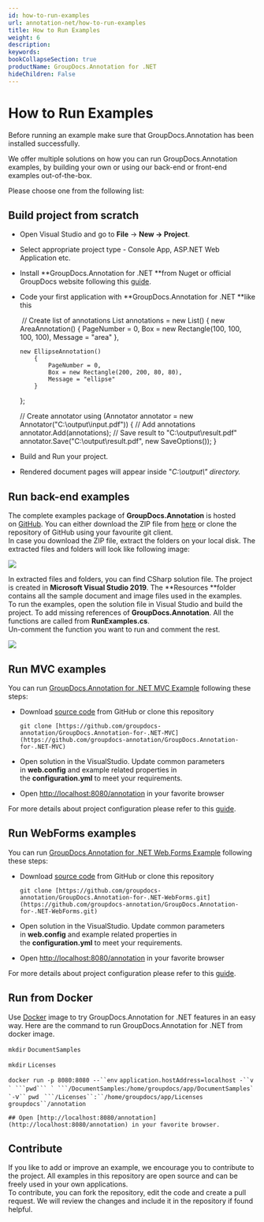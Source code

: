 ```yaml
---
id: how-to-run-examples
url: annotation-net/how-to-run-examples
title: How to Run Examples
weight: 6
description: 
keywords: 
bookCollapseSection: true
productName: GroupDocs.Annotation for .NET
hideChildren: False
---
```


# How to Run Examples


Before running an example make sure that GroupDocs.Annotation has been installed successfully.

We offer multiple solutions on how you can run GroupDocs.Annotation examples, by building your own or using our back-end or front-end examples out-of-the-box.

Please choose one from the following list:


## Build project from scratch

*   Open Visual Studio and go to **File** -> **New **\->** Project**.
*   Select appropriate project type - Console App, ASP.NET Web Application etc.
*   Install **GroupDocs.Annotation for .NET **from Nuget or official GroupDocs website following this [guide](https://docs.groupdocs.com/display/annotationnet/Development+Environment%2C+Installation+and+Configuration).
*   Code your first application with **GroupDocs.Annotation for .NET **like this
    
     // Create list of annotations
    List<AnnotationBase> annotations = new List<AnnotationBase>()
    {
        new AreaAnnotation()
        {
            PageNumber = 0,
            Box = new Rectangle(100, 100, 100, 100),
            Message = "area"
        },
                    
        new EllipseAnnotation()
            {
                PageNumber = 0,
                Box = new Rectangle(200, 200, 80, 80),
                Message = "ellipse"
            }
    };
    
    // Create annotator
    using  (Annotator annotator = new Annotator("C:\\output\\input.pdf"))
    {
        // Add annotations
        annotator.Add(annotations);
        // Save result to "C:\\output\\result.pdf"
        annotator.Save("C:\\output\\result.pdf", new SaveOptions());
    }
    
*   Build and Run your project. 
*   Rendered document pages will appear inside "*C:\\output\\" *directory*.*

## Run back-end examples

The complete examples package of **GroupDocs.Annotation** is hosted on [GitHub](https://github.com/groupdocs-annotation/GroupDocs.Annotation-for-.NET). You can either download the ZIP file from [here](https://github.com/groupdocs-annotation/GroupDocs.Annotation-for-.NET/archive/master.zip) or clone the repository of GitHub using your favourite git client.  
In case you download the ZIP file, extract the folders on your local disk. The extracted files and folders will look like following image:

![](/annotation-net/getting-started/how-to-run-examples/85917709.png)

In extracted files and folders, you can find CSharp solution file. The project is created in **Microsoft Visual Studio 2019**. The **Resources **folder contains all the sample document and image files used in the examples.  
To run the examples, open the solution file in Visual Studio and build the project. To add missing references of **GroupDocs.Annotation**. All the functions are called from **RunExamples.cs**.   
Un-comment the function you want to run and comment the rest.

![](/annotation-net/getting-started/how-to-run-examples/85917710.png)

## Run MVC examples

You can run [GroupDocs.Annotation for .NET MVC Example](https://github.com/groupdocs-annotation/GroupDocs.Annotation-for-.NET-MVC) following these steps:

*   Download [source code](https://github.com/groupdocs-annotation/GroupDocs.Annotation-for-.NET-MVC/archive/master.zip) from GitHub or clone this repository
    
    `git clone [https://github.com/groupdocs-annotation/GroupDocs.Annotation-for-.NET-MVC](https://github.com/groupdocs-annotation/GroupDocs.Annotation-for-.NET-MVC)`
    
*   Open solution in the VisualStudio. Update common parameters in **web.config** and example related properties in the **configuration.yml** to meet your requirements.
*   Open [http://localhost:8080/annotation](http://localhost:8080/annotation) in your favorite browser

For more details about project configuration please refer to this [guide](https://github.com/groupdocs-annotation/GroupDocs.Annotation-for-.NET-MVC#configuration).

## Run WebForms examples

You can run [GroupDocs.Annotation for .NET Web.Forms Example](https://github.com/groupdocs-annotation/GroupDocs.Annotation-for-.NET-WebForms) following these steps:

*   Download [source code](https://github.com/groupdocs-annotation/GroupDocs.Annotation-for-.NET-WebForms/archive/master.zip) from GitHub or clone this repository
    
    `git clone [https://github.com/groupdocs-annotation/GroupDocs.Annotation-for-.NET-WebForms.git](https://github.com/groupdocs-annotation/GroupDocs.Annotation-for-.NET-WebForms.git)`
    
*   Open solution in the VisualStudio. Update common parameters in **web.config** and example related properties in the **configuration.yml** to meet your requirements.
*   Open [http://localhost:8080/annotation](http://localhost:8080/annotation) in your favorite browser

For more details about project configuration please refer to this [guide](https://github.com/groupdocs-annotation/GroupDocs.Annotation-for-.NET-WebForms#configuration).

## Run from Docker

Use [Docker](https://www.docker.com/) image to try GroupDocs.Annotation for .NET features in an easy way. Here are the command to run GroupDocs.Annotation for .NET from docker image.

`mkdir` `DocumentSamples`

`mkdir` `Licenses`

`docker run -p 8080:8080 --``env` `application.hostAddress=localhost -``v` `` ` ```pwd``` ` ```/DocumentSamples``:``/home/groupdocs/app/DocumentSamples` `-``v` `` ` ```pwd``` ` ```/Licenses``:``/home/groupdocs/app/Licenses` `groupdocs``/annotation`

`## Open [http://localhost:8080/annotation](http://localhost:8080/annotation) in your favorite browser.`

## Contribute

If you like to add or improve an example, we encourage you to contribute to the project. All examples in this repository are open source and can be freely used in your own applications.  
To contribute, you can fork the repository, edit the code and create a pull request. We will review the changes and include it in the repository if found helpful.

